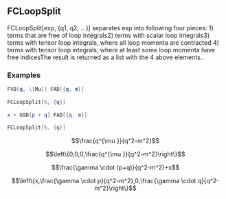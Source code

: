 ##  FCLoopSplit 

FCLoopSplit[exp, {q1, q2, ...}]  separates exp into following four pieces: 1) 	terms that are free of loop integrals2) 	terms with scalar loop integrals3) 	terms with tensor loop integrals, where all loop momenta are contracted 4) 	terms with tensor loop integrals, where at least some loop momenta have free indicesThe result is returned as a list with the 4 above elements..

###  Examples 

```mathematica
FVD[q, \[Mu]] FAD[{q, m}] 
 
FCLoopSplit[%, {q}] 
 
x + GSD[p + q] FAD[{q, m}] 
 
FCLoopSplit[%, {q}]
```

$$\frac{q^{\mu }}{q^2-m^2}$$

$$\left\{0,0,0,\frac{q^{\mu }}{q^2-m^2}\right\}$$

$$\frac{\gamma \cdot (p+q)}{q^2-m^2}+x$$

$$\left\{x,\frac{\gamma \cdot p}{q^2-m^2},0,\frac{\gamma \cdot q}{q^2-m^2}\right\}$$